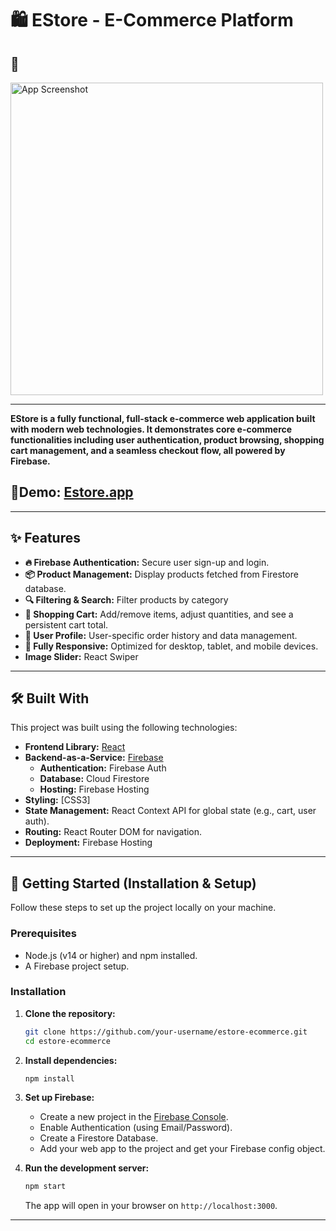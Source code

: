 # 🛍️ EStore - E-Commerce Platform

## 📸

<img src="./src/assets/images/estore.gif" alt="App Screenshot" width="500" />

---

**EStore is a fully functional, full-stack e-commerce web application built with modern web technologies. It demonstrates core e-commerce functionalities including user authentication, product browsing, shopping cart management, and a seamless checkout flow, all powered by Firebase.**

## 🔗Demo: [Estore.app](https://e-store-792c2.web.app/)

---

## ✨ Features

- **🔥 Firebase Authentication:** Secure user sign-up and login.
- **📦 Product Management:** Display products fetched from Firestore database.
- **🔍 Filtering & Search:** Filter products by category
- **🛒 Shopping Cart:** Add/remove items, adjust quantities, and see a persistent cart total.
- **👤 User Profile:** User-specific order history and data management.
- **📱 Fully Responsive:** Optimized for desktop, tablet, and mobile devices.
- **Image Slider:** React Swiper

---

## 🛠️ Built With

This project was built using the following technologies:

- **Frontend Library:** [React](https://reactjs.org/)
- **Backend-as-a-Service:** [Firebase](https://firebase.google.com/)
  - **Authentication:** Firebase Auth
  - **Database:** Cloud Firestore
  - **Hosting:** Firebase Hosting
- **Styling:** [CSS3]
- **State Management:** React Context API for global state (e.g., cart, user auth).
- **Routing:** React Router DOM for navigation.
- **Deployment:** Firebase Hosting

---

## 🚀 Getting Started (Installation & Setup)

Follow these steps to set up the project locally on your machine.

### Prerequisites

- Node.js (v14 or higher) and npm installed.
- A Firebase project setup.

### Installation

1.  **Clone the repository:**

    ```bash
    git clone https://github.com/your-username/estore-ecommerce.git
    cd estore-ecommerce
    ```

2.  **Install dependencies:**

    ```bash
    npm install
    ```

3.  **Set up Firebase:**

    - Create a new project in the [Firebase Console](https://console.firebase.google.com/).
    - Enable Authentication (using Email/Password).
    - Create a Firestore Database.
    - Add your web app to the project and get your Firebase config object.

4.  **Run the development server:**
    ```bash
    npm start
    ```
    The app will open in your browser on `http://localhost:3000`.

---
